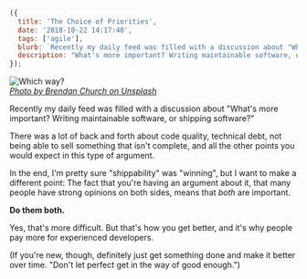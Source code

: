 ```js
({
  title: 'The Choice of Priorities',
  date: '2018-10-22 14:17:40',
  tags: ['agile'],
  blurb: `Recently my daily feed was filled with a discussion about "What's more important?  Writing maintainable software, or shipping software?"`,
  description: "What's more important? Writing maintainable software, or shipping software?",
});
```

<div class="article-image">
  <img src="/img/choice-of-priorities/brendan-church-182747-unsplash.jpg" title="Which way?" />
  <div class="article-image-sub">
    <cite>
      <a href="https://unsplash.com/@bdchu614?utm_medium=referral&utm_campaign=photographer-credit&utm_content=creditBadge">Photo by Brendan Church on Unsplash</a>
    </cite>
  </div>
</div>

Recently my daily feed was filled with a discussion about "What's more important? Writing maintainable software, or shipping software?"

<!-- more -->

There was a lot of back and forth about code quality, technical debt, not being able to sell something that isn't complete, and all the other points you would expect in this type of argument.

In the end, I'm pretty sure "shippability" was "winning", but I want to make a different point: The fact that you're having an argument about it, that many people have strong opinions on both sides, means that _both_ are important.

**Do them both.**

Yes, that's more difficult. But that's how you get better, and it's why people pay more for experienced developers.

(If you're new, though, definitely just get something done and make it better over time. "Don't let perfect get in the way of good enough.")
